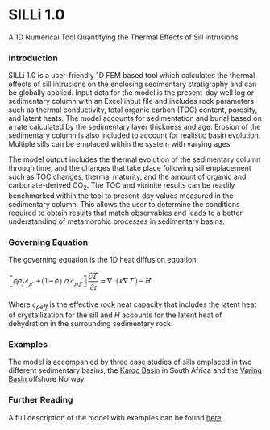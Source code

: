 # SILLi 1.0
A 1D Numerical Tool Quantifying the Thermal Effects of Sill Intrusions

### Introduction

SILLi 1.0 is a user-friendly 1D FEM based tool which calculates the thermal effects of sill intrusions on the enclosing sedimentary stratigraphy and can be globally applied. Input data for the model is the present-day well log or sedimentary column with an Excel input file and includes rock parameters such as thermal conductivity, total organic carbon (TOC) content, porosity, and latent heats. The model accounts for sedimentation and burial based on a rate calculated by the sedimentary layer thickness and age. Erosion of the sedimentary column is also included to account for realistic basin evolution. Multiple sills can be emplaced within the system with varying ages.

The model output includes the thermal evolution of the sedimentary column through time, and the changes that take place following sill emplacement such as TOC changes, thermal maturity, and the amount of organic and carbonate-derived CO<sub>2</sub>. The TOC and vitrinite results can be readily benchmarked within the tool to present-day values measured in the sedimentary column. This allows the user to determine the conditions required to obtain results that match observables and leads to a better understanding of metamorphic processes in sedimentary basins.

### Governing Equation

The governing equation is the 1D heat diffusion equation:

![Governing Equation](img/image001.png)
 
Where <I>c<sub>peff</sub></I> is the effective rock heat capacity that includes the latent heat of crystallization for the sill and <I>H</I> accounts for the latent heat of dehydration in the surrounding sedimentary rock.

### Examples

The model is accompanied by three case studies of sills emplaced in two different sedimentary basins, the [Karoo Basin](/tutorials/karoo.md) in South Africa and the [Vøring Basin](/tutorials/utgard.md) offshore Norway.

### Further Reading
A full description of the model with examples can be found [here](https://www.geosci-model-dev-discuss.net/gmd-2017-132/).

